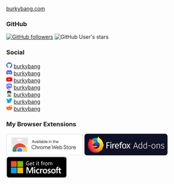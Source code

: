 [burkybang.com](https://burkybang.com)

### GitHub

[![GitHub followers](https://img.shields.io/github/followers/burkybang?style=social)](https://github.com/burkybang?tab=followers)
![GitHub User's stars](https://img.shields.io/github/stars/burkybang?style=social)

### Social

![GitHub](https://github.com/burkybang/burkybang/raw/master/Images/github16.png "GitHub") [burkybang](https://github.com/burkybang "GitHub")  
![Discord](https://github.com/burkybang/burkybang/raw/master/Images/discord16.png "Discord") [burkybang](https://discord.gg/MzdmCVtA "Discord")  
![YouTube](https://github.com/burkybang/burkybang/raw/master/Images/youtube16.png "YouTube") [burkybang](https://youtube.com/burkybang "YouTube")  
![Mastodon](https://github.com/burkybang/burkybang/raw/master/Images/mastodon16.png "Mastodon") [burkybang](https://mastodon.social/@burkybang "Mastodon")  
![Squabbles](https://github.com/burkybang/burkybang/raw/master/Images/squabbles16.png "Squabbles") [burkybang](https://squabbles.io/u/burkybang "Squabbles")  
![Twitter](https://github.com/burkybang/burkybang/raw/master/Images/twitter16.png "Twitter") [burkybang](https://twitter.com/burkybang "Twitter")  
![Reddit](https://github.com/burkybang/burkybang/raw/master/Images/reddit16.png "Reddit") [burkybang](https://reddit.com/u/burkybang "Reddit")  

### My Browser Extensions

[![My Google Chrome Extensions](https://github.com/burkybang/burkybang/raw/master/Images/chrome-web-store.png "My Google Chrome Extensions")](https://chrome.google.com/webstore/search/burkybang?_category=extensions)
[![My Firefox Add-ons](https://github.com/burkybang/burkybang/raw/master/Images/firefox-add-ons.png "My Firefox Add-ons")](https://addons.mozilla.org/en-US/firefox/user/15053510/)
[![My Edge Add-ons](https://github.com/burkybang/burkybang/raw/master/Images/microsoft-store.png "My Edge Add-ons")](https://microsoftedge.microsoft.com/addons/search?developer=burkybang)